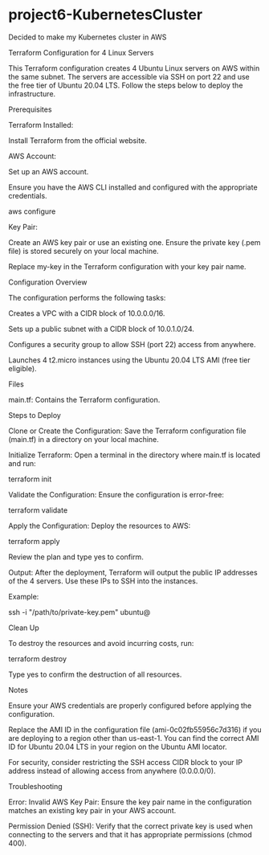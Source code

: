 # project6-KubernetesCluster
Decided to make my Kubernetes cluster in AWS

Terraform Configuration for 4 Linux Servers

This Terraform configuration creates 4 Ubuntu Linux servers on AWS within the same subnet. The servers are accessible via SSH on port 22 and use the free tier of Ubuntu 20.04 LTS. Follow the steps below to deploy the infrastructure.

Prerequisites

Terraform Installed:

Install Terraform from the official website.

AWS Account:

Set up an AWS account.

Ensure you have the AWS CLI installed and configured with the appropriate credentials.

aws configure

Key Pair:

Create an AWS key pair or use an existing one. Ensure the private key (.pem file) is stored securely on your local machine.

Replace my-key in the Terraform configuration with your key pair name.

Configuration Overview

The configuration performs the following tasks:

Creates a VPC with a CIDR block of 10.0.0.0/16.

Sets up a public subnet with a CIDR block of 10.0.1.0/24.

Configures a security group to allow SSH (port 22) access from anywhere.

Launches 4 t2.micro instances using the Ubuntu 20.04 LTS AMI (free tier eligible).

Files

main.tf: Contains the Terraform configuration.

Steps to Deploy

Clone or Create the Configuration:
Save the Terraform configuration file (main.tf) in a directory on your local machine.

Initialize Terraform:
Open a terminal in the directory where main.tf is located and run:

terraform init

Validate the Configuration:
Ensure the configuration is error-free:

terraform validate

Apply the Configuration:
Deploy the resources to AWS:

terraform apply

Review the plan and type yes to confirm.

Output:
After the deployment, Terraform will output the public IP addresses of the 4 servers. Use these IPs to SSH into the instances.

Example:

ssh -i "/path/to/private-key.pem" ubuntu@<public-ip>

Clean Up

To destroy the resources and avoid incurring costs, run:

terraform destroy

Type yes to confirm the destruction of all resources.

Notes

Ensure your AWS credentials are properly configured before applying the configuration.

Replace the AMI ID in the configuration file (ami-0c02fb55956c7d316) if you are deploying to a region other than us-east-1. You can find the correct AMI ID for Ubuntu 20.04 LTS in your region on the Ubuntu AMI locator.

For security, consider restricting the SSH access CIDR block to your IP address instead of allowing access from anywhere (0.0.0.0/0).

Troubleshooting

Error: Invalid AWS Key Pair:
Ensure the key pair name in the configuration matches an existing key pair in your AWS account.

Permission Denied (SSH):
Verify that the correct private key is used when connecting to the servers and that it has appropriate permissions (chmod 400).